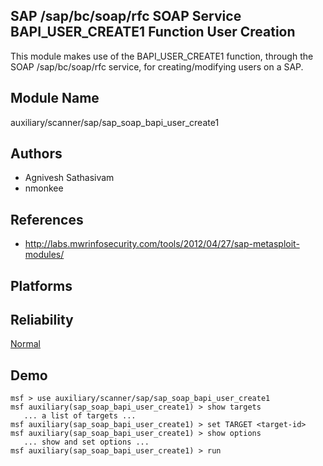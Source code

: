 ## SAP /sap/bc/soap/rfc SOAP Service BAPI_USER_CREATE1 Function User Creation

This module makes use of the BAPI_USER_CREATE1 function, 
through the SOAP /sap/bc/soap/rfc service, for 
creating/modifying users on a SAP.


## Module Name
auxiliary/scanner/sap/sap_soap_bapi_user_create1

## Authors
* Agnivesh Sathasivam
* nmonkee


## References
* http://labs.mwrinfosecurity.com/tools/2012/04/27/sap-metasploit-modules/




## Platforms


## Reliability
[Normal](https://github.com/rapid7/metasploit-framework/wiki/Exploit-Ranking)

## Demo

```
msf > use auxiliary/scanner/sap/sap_soap_bapi_user_create1
msf auxiliary(sap_soap_bapi_user_create1) > show targets
   ... a list of targets ...
msf auxiliary(sap_soap_bapi_user_create1) > set TARGET <target-id>
msf auxiliary(sap_soap_bapi_user_create1) > show options
   ... show and set options ...
msf auxiliary(sap_soap_bapi_user_create1) > run
```
    
    